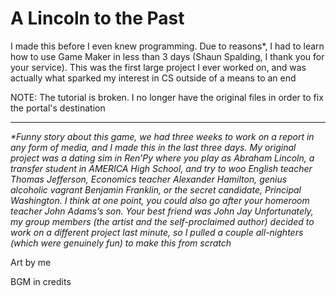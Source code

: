 # A Lincoln to the Past

I made this before I even knew programming. Due to reasons*, I had to learn how to use Game Maker in less than 3 days (Shaun Spalding, I thank you for your service). 
This was the first large project I ever worked on, and was actually what sparked my interest in CS outside of a means to an end

NOTE: The tutorial is broken. I no longer have the original files in order to fix the portal's destination


***

*\*Funny story about this game, we had three weeks to work on a report in any form of media, and I made this in the last three days. My original project was a dating sim in Ren’Py where you play as Abraham Lincoln, a transfer student in AMERICA High School, and try to woo English teacher Thomas Jefferson, Economics teacher Alexander Hamilton, genius alcoholic vagrant Benjamin Franklin, or the secret candidate, Principal Washington. I think at one point, you could also go after your homeroom teacher John Adams’s son. Your best friend was John Jay
Unfortunately, my group members (the artist and the self-proclaimed author) decided to work on a different project last minute, so I pulled a couple all-nighters (which were genuinely fun) to make this from scratch*




Art by me

BGM in credits